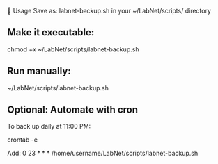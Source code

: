 🧪 Usage
Save as: labnet-backup.sh in your ~/LabNet/scripts/ directory

## Make it executable:
chmod +x ~/LabNet/scripts/labnet-backup.sh

## Run manually:
~/LabNet/scripts/labnet-backup.sh

## Optional: Automate with cron
To back up daily at 11:00 PM:

crontab -e

Add: 0 23 * * * /home/username/LabNet/scripts/labnet-backup.sh
